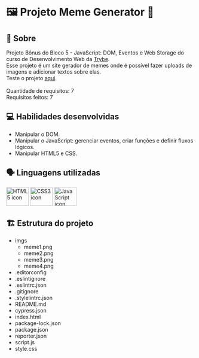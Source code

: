 # :framed_picture: Projeto Meme Generator :rofl:

## :page_facing_up: Sobre

Projeto Bônus do Bloco 5 - JavaScript: DOM, Eventos e Web Storage do curso de Desenvolvimento Web da [Trybe](https://www.betrybe.com).<br>
Esse projeto é um site gerador de memes onde é possível fazer uploads de imagens e adicionar textos sobre elas.<br>
Teste o projeto [aqui](https://sheilans.github.io/project-meme-generator/).<br><br>
Quantidade de requisitos: 7<br>
Requisitos feitos: 7

## :computer: Habilidades desenvolvidas

- Manipular o DOM.
- Manipular o JavaScript: gerenciar eventos, criar funções e definir fluxos lógicos.
- Manipular HTML5 e CSS.

## :speaking_head: Linguagens utilizadas
<div align="left">
<a href="https://developer.mozilla.org/en-US/docs/Web/HTML"><img alt="HTML5 icon" height="50px" width="60px" src="https://cdn.jsdelivr.net/gh/devicons/devicon/icons/html5/html5-original.svg" /></a>
  <a href="https://developer.mozilla.org/pt-BR/docs/Web/CSS"><img alt="CSS3 icon" height="50px" width="60px" src="https://cdn.jsdelivr.net/gh/devicons/devicon/icons/css3/css3-original.svg" /></a>
  <a href="https://developer.mozilla.org/pt-BR/docs/Web/JavaScript"><img alt="JavaScript icon" height="50px" width="60px" src="https://cdn.jsdelivr.net/gh/devicons/devicon/icons/javascript/javascript-original.svg" /></a>
</div>

## :building_construction: Estrutura do projeto

- imgs
  - meme1.png
  - meme2.png
  - meme3.png
  - meme4.png
- .editorconfig
- .eslintignore
- .eslintrc.json
- .gitignore
- .stylelintrc.json
- README.md
- cypress.json
- index.html
- package-lock.json
- package.json
- reporter.json
- script.js
- style.css
